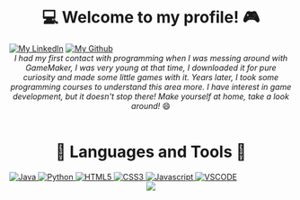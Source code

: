 <h1 align="center">💻 Welcome to my profile! 🎮</h1>

<div style="display: inline-block;" align="center";>
	<a href="https://www.linkedin.com/in/gabrielgmbarros"><img src="https://img.shields.io/badge/LinkedIn-blue?style=for-the-badge&logo=linkedin&labelColor=blue" alt="My LinkedIn" title="Connect with me!"/></a>
	<a href="https://github.com/GracilianoOG"><img src="https://img.shields.io/badge/Github-black?style=for-the-badge&logo=github&labelColor=black" alt="My Github" title="My Github, just in case ;)"/></a>
</div>

<br>

<div align="center">
<em>I had my first contact with programming when I was messing around with GameMaker, I was very young at that time, I downloaded it for pure curiosity and made some little games with it. Years later, I took some programming courses to understand this area more. I have interest in game development, but it doesn't stop there! Make yourself at home, take a look around!</em> 😄
</div>

<br>

<h1 align="center">🧱 Languages and Tools 🔨</h1>

<div style="display: inline-block;" align="center";>
	<a href="https://github.com/GracilianoOG/GracilianoOG" title="Hello there! Take a look around ;)">
		<!-- Back-end -->
		<img src="https://img.shields.io/badge/JAVA-F80000?style=for-the-badge&logo=oracle&logoColor=white" alt="Java"/>
		<img src="https://img.shields.io/badge/PYTHON-3776AB?style=for-the-badge&logo=python&logoColor=white" alt="Python"/>
		<!-- Front-end -->
		<img src="https://img.shields.io/badge/HTML-E34F26?style=for-the-badge&logo=html5&logoColor=white" alt="HTML5"/>
		<img src="https://img.shields.io/badge/CSS-1572B6?style=for-the-badge&logo=css3&logoColor=white" alt="CSS3"/>
		<img src="https://img.shields.io/badge/JAVASCRIPT-F7DF1E?style=for-the-badge&logo=javascript&logoColor=white" alt="Javascript"/>
		<!-- IDE -->
		<img src="https://img.shields.io/badge/VSCODE-007ACC?style=for-the-badge&logo=visualstudiocode&logoColor=white" alt="VSCODE"/>
	</a>
</div>

<br>

<div align="center">
	<img src="https://github-readme-stats.vercel.app/api/top-langs/?username=GracilianoOG&theme=radical&layout=compact" />
</div>

<!-- 
Useful links

Images of Technologies
https://devicon.dev/

Images of Social Networks
https://shields.io/category/social

Colors and Icons
https://simpleicons.org/?q=pyth
-->
